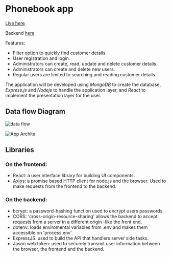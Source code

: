 # Phonebook app

[Live here](https://express-phonebook-backend.onrender.com)

Backend [here](https://github.com/AndresBo/express-phonebook-backend/tree/main)

Features:
- Filter option to quickly find customer details.
- User registration and login.
- Administrators can create, read, update and delete customer details.
- Administrators can create and delete new users.
- Regular users are limited to searching and reading customer details.

The application will be developed using *MongoDB* to create the database, *Express.js* and *Nodejs* to handle the application layer, and *React* to implement the presentation layer for the user.

## Data flow Diagram

![data flow](https://github.com/AndresBo/phonebook-app/assets/85352176/e7b6ef5e-662e-436e-a3ea-c876d52f279c)

![App Archite](https://github.com/AndresBo/phonebook-app/assets/85352176/7c173471-451f-4692-a522-fd524f1aae8d)


## Libraries
### On the frontend:
- React: a user interface library for building UI components. 
- [Axios](https://axios-http.com/docs/intro): a promise based HTTP client for node.js and the browser. Used to make requests from the frontend to the backend.

### On the backend:
- bcrypt: a password-hashing function used to encrypt users passwords.
- CORS: 'cross-origin-resource-sharing' allows the backend to accept requests from a server in a different origin -like the front end.
- dotenv: loads enviromental variables from .env and makes them accessible on 'process.env'.
- ExpressJS: used to build the API that handlers server side tasks.
- Jason web token: used to securely transmit user information between the browser, the frontend and the backend.  
